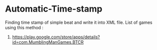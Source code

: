 # Automatic-Time-stamp
Finding time stamp of simple beat and write it into XML file.
List of games using this method :
1.  https://play.google.com/store/apps/details?id=com.MumblingManGames.BTCR
